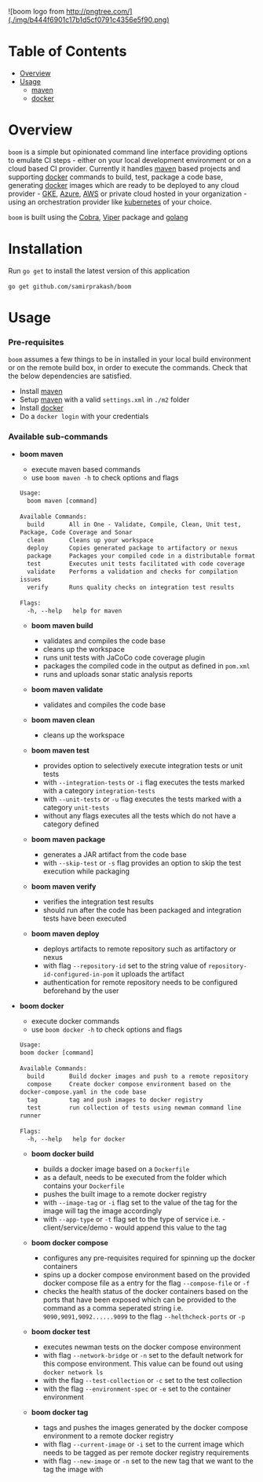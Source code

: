 ![boom logo from http://pngtree.com/](./img/b444f6901c17b1d5cf0791c4356e5f90.png)

# Table of Contents

- [Overview](#overview)
- [Usage](#Usage)
  * [maven](#maven)
  * [docker](#docker)

# Overview

`boom` is a simple but opinionated command line interface providing options to emulate CI steps - either on your local development environment or on a cloud based CI provider. Currently it handles [maven](https://maven.apache.org/) based projects and supporting [docker](https://www.docker.com/) commands to build, test, package a code base, generating [docker](https://www.docker.com/) images which are ready to be deployed to any cloud provider - [GKE](https://cloud.google.com/kubernetes-engine/), [Azure](https://portal.azure.com/), [AWS](https://aws.amazon.com/) or private cloud hosted in your organization - using an orchestration provider like [kubernetes](https://kubernetes.io/) of your choice.

`boom` is built using the [Cobra](https://github.com/spf13/cobra), [Viper](https://github.com/spf13/viper) package and [golang](https://golang.org/)

# Installation

Run `go get` to install the latest version of this application

`go get github.com/samirprakash/boom`

# Usage

### Pre-requisites

`boom` assumes a few things to be in installed in your local build environment or on the remote build box, in order to execute the commands. Check that the below dependencies are satisfied.

* Install [maven](https://maven.apache.org/)
* Setup [maven](https://maven.apache.org/) with a valid `settings.xml` in `./m2` folder
* Install [docker](https://www.docker.com/)
* Do a `docker login` with your credentials

### Available sub-commands
* __boom maven__
  - execute maven based commands
  - use `boom maven -h` to check options and flags
  ```  
  Usage:
    boom maven [command]

  Available Commands:
    build       All in One - Validate, Compile, Clean, Unit test, Package, Code Coverage and Sonar
    clean       Cleans up your workspace
    deploy      Copies generated package to artifactory or nexus
    package     Packages your compiled code in a distributable format
    test        Executes unit tests facilitated with code coverage
    validate    Performs a validation and checks for compilation issues
    verify      Runs quality checks on integration test results

  Flags:
    -h, --help   help for maven
  ```

  * __boom maven build__
    - validates and compiles the code base
    - cleans up the workspace
    - runs unit tests with JaCoCo code coverage plugin
    - packages the compiled code in the output as defined in `pom.xml`
    - runs and uploads sonar static analysis reports

  * __boom maven validate__
    - validates and compiles the code base
    
  * __boom maven clean__
    - cleans up the workspace

  * __boom maven test__
    - provides option to selectively execute integration tests or unit tests
    - with `--integration-tests` or `-i` flag executes the tests marked with a category `integration-tests`
    - with `--unit-tests` or `-u` flag executes the tests marked with a category `unit-tests`
    - without any flags executes all the tests which do not have a category defined

  * __boom maven package__
    - generates a JAR artifact from the code base
    - with `--skip-test` or `-s` flag provides an option to skip the test execution while packaging

  * __boom maven verify__
    - verifies the integration test results
    - should run after the code has been packaged and integration tests have been executed

  * __boom maven deploy__
    - deploys artifacts to remote repository such as artifactory or nexus
    - with flag `--repository-id` set to the string value of  `repository-id-configured-in-pom` it uploads the artifact
    - authentication for remote repository needs to be configured beforehand by the user

* __boom docker__
  - execute docker commands
  - use `boom docker -h` to check options and flags
  ```
  Usage:
  boom docker [command]

  Available Commands:
    build       Build docker images and push to a remote repository
    compose     Create docker compose environment based on the docker-compose.yaml in the code base
    tag         tag and push images to docker registry
    test        run collection of tests using newman command line runner

  Flags:
    -h, --help   help for docker
  ```

  * __boom docker build__
    - builds a docker image based on a `Dockerfile`
    - as a default, needs to be executed from the folder which contains your `Dockerfile`
    - pushes the built image to a remote docker registry
    - with `--image-tag` or `-i` flag set to the value of the tag for the image will tag the image accordingly
    - with `--app-type` or `-t` flag set to the type of service i.e. -  client/service/demo - would append this value to the tag

  * __boom docker compose__
    - configures any pre-requisites required for spinning up the docker containers
    - spins up a docker compose environment based on the provided docker compose file as a entry for the flag `--compose-file` or `-f`
    - checks the health status of the docker containers based on the ports that have been exposed which can be provided to the command as a comma seperated string i.e. `9090,9091,9092......9099` to the flag `--helthcheck-ports` or `-p`

  * __boom docker test__
    - executes newman tests on the docker compose environment
    - with flag `--network-bridge` or `-n` set to the default network for this compose environment. This value can be found out using `docker network ls`
    - with the flag `--test-collection` or `-c` set to the test collection
    - with the flag `--environment-spec` or `-e` set to the container environment

  * __boom docker tag__
    - tags and pushes the images generated by the docker compose environment to a remote docker registry
    - with flag `--current-image` or `-i` set to the current image which needs to be tagged as per remote docker registry requirements
    - with flag `--new-image` or `-n` set to the new tag that we want to the tag the image with

